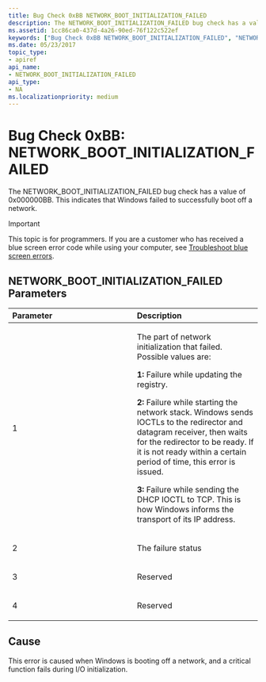 ```yaml
---
title: Bug Check 0xBB NETWORK_BOOT_INITIALIZATION_FAILED
description: The NETWORK_BOOT_INITIALIZATION_FAILED bug check has a value of 0x000000BB. This indicates that Windows failed to successfully boot off a network.
ms.assetid: 1cc86ca0-437d-4a26-90ed-76f122c522ef
keywords: ["Bug Check 0xBB NETWORK_BOOT_INITIALIZATION_FAILED", "NETWORK_BOOT_INITIALIZATION_FAILED"]
ms.date: 05/23/2017
topic_type:
- apiref
api_name:
- NETWORK_BOOT_INITIALIZATION_FAILED
api_type:
- NA
ms.localizationpriority: medium
---
```


# Bug Check 0xBB: NETWORK\_BOOT\_INITIALIZATION\_FAILED


The NETWORK\_BOOT\_INITIALIZATION\_FAILED bug check has a value of 0x000000BB. This indicates that Windows failed to successfully boot off a network.

> [!IMPORTANT]
> This topic is for programmers. If you are a customer who has received a blue screen error code while using your computer, see [Troubleshoot blue screen errors](https://www.windows.com/stopcode).


## NETWORK\_BOOT\_INITIALIZATION\_FAILED Parameters


<table>
<colgroup>
<col width="50%" />
<col width="50%" />
</colgroup>
<thead>
<tr class="header">
<th align="left">Parameter</th>
<th align="left">Description</th>
</tr>
</thead>
<tbody>
<tr class="odd">
<td align="left"><p>1</p></td>
<td align="left"><p>The part of network initialization that failed. Possible values are:</p>
<p><strong>1:</strong> Failure while updating the registry.</p>
<p><strong>2:</strong> Failure while starting the network stack. Windows sends IOCTLs to the redirector and datagram receiver, then waits for the redirector to be ready. If it is not ready within a certain period of time, this error is issued.</p>
<p><strong>3:</strong> Failure while sending the DHCP IOCTL to TCP. This is how Windows informs the transport of its IP address.</p></td>
</tr>
<tr class="even">
<td align="left"><p>2</p></td>
<td align="left"><p>The failure status</p></td>
</tr>
<tr class="odd">
<td align="left"><p>3</p></td>
<td align="left"><p>Reserved</p></td>
</tr>
<tr class="even">
<td align="left"><p>4</p></td>
<td align="left"><p>Reserved</p></td>
</tr>
</tbody>
</table>

 

Cause
-----

This error is caused when Windows is booting off a network, and a critical function fails during I/O initialization.

 

 




